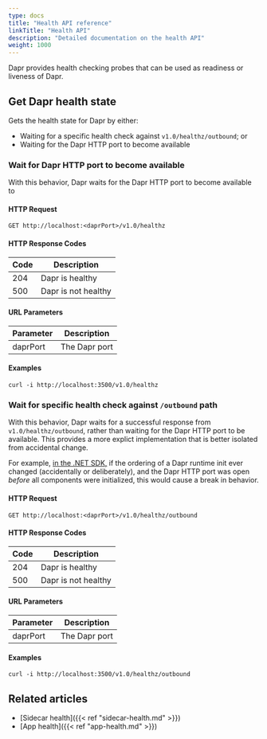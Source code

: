 ```yaml
---
type: docs
title: "Health API reference"
linkTitle: "Health API"
description: "Detailed documentation on the health API"
weight: 1000
---
```


Dapr provides health checking probes that can be used as readiness or liveness of Dapr. 

## Get Dapr health state

Gets the health state for Dapr by either:
- Waiting for a specific health check against `v1.0/healthz/outbound`; or
- Waiting for the Dapr HTTP port to become available

### Wait for Dapr HTTP port to become available

With this behavior, Dapr waits for the Dapr HTTP port to become available to 

#### HTTP Request

```
GET http://localhost:<daprPort>/v1.0/healthz
```

#### HTTP Response Codes

Code | Description
---- | -----------
204  | Dapr is healthy
500  | Dapr is not healthy

#### URL Parameters

Parameter | Description
--------- | -----------
daprPort | The Dapr port

#### Examples

```shell
curl -i http://localhost:3500/v1.0/healthz
```

### Wait for specific health check against `/outbound` path

With this behavior, Dapr waits for a successful response from `v1.0/healthz/outbound`, rather than waiting for the Dapr HTTP port to be available. This provides a more explict implementation that is better isolated from accidental change.

For example, [in the .NET SDK,](https://github.com/dapr/dotnet-sdk/blob/17f849b17505b9a61be1e7bd3e69586718b9fdd3/src/Dapr.Client/DaprClientGrpc.cs#L1758-L1785) if the ordering of a Dapr runtime init ever changed (accidentally or deliberately), and the Dapr HTTP port was open _before_ all components were initialized, this would cause a break in behavior.

#### HTTP Request

```
GET http://localhost:<daprPort>/v1.0/healthz/outbound
```

#### HTTP Response Codes

Code | Description
---- | -----------
204  | Dapr is healthy
500  | Dapr is not healthy

#### URL Parameters

Parameter | Description
--------- | -----------
daprPort | The Dapr port
 
#### Examples

```shell
curl -i http://localhost:3500/v1.0/healthz/outbound
```

## Related articles

- [Sidecar health]({{< ref "sidecar-health.md" >}})
- [App health]({{< ref "app-health.md" >}})